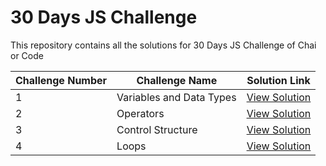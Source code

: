 # 30 Days JS Challenge

This repository contains all the solutions for 30 Days JS Challenge of Chai or Code

| Challenge Number | Challenge Name           | Solution Link                                                                     |
| ---------------- | ------------------------ | --------------------------------------------------------------------------------- |
| 1                | Variables and Data Types | [View Solution](https://github.com/badjatya/30-days-js-chai-or-code/tree/main/01) |
| 2                | Operators                | [View Solution](https://github.com/badjatya/30-days-js-chai-or-code/tree/main/02) |
| 3                | Control Structure        | [View Solution](https://github.com/badjatya/30-days-js-chai-or-code/tree/main/03) |
| 4                | Loops                    | [View Solution](https://github.com/badjatya/30-days-js-chai-or-code/tree/main/04) |
